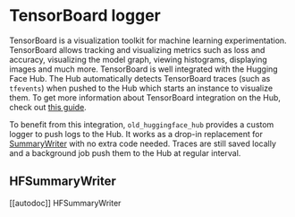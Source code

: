 <!--⚠️ Note that this file is in Markdown but contain specific syntax for our doc-builder (similar to MDX) that may not be
rendered properly in your Markdown viewer.
-->

# TensorBoard logger

TensorBoard is a visualization toolkit for machine learning experimentation. TensorBoard allows tracking and visualizing
metrics such as loss and accuracy, visualizing the model graph, viewing histograms, displaying images and much more.
TensorBoard is well integrated with the Hugging Face Hub. The Hub automatically detects TensorBoard traces (such as
`tfevents`) when pushed to the Hub which starts an instance to visualize them. To get more information about TensorBoard
integration on the Hub, check out [this guide](https://huggingface.co/docs/hub/tensorboard).

To benefit from this integration, `old_huggingface_hub` provides a custom logger to push logs to the Hub. It works as a
drop-in replacement for [SummaryWriter](https://tensorboardx.readthedocs.io/en/latest/tensorboard.html) with no extra
code needed. Traces are still saved locally and a background job push them to the Hub at regular interval.

## HFSummaryWriter

[[autodoc]] HFSummaryWriter
